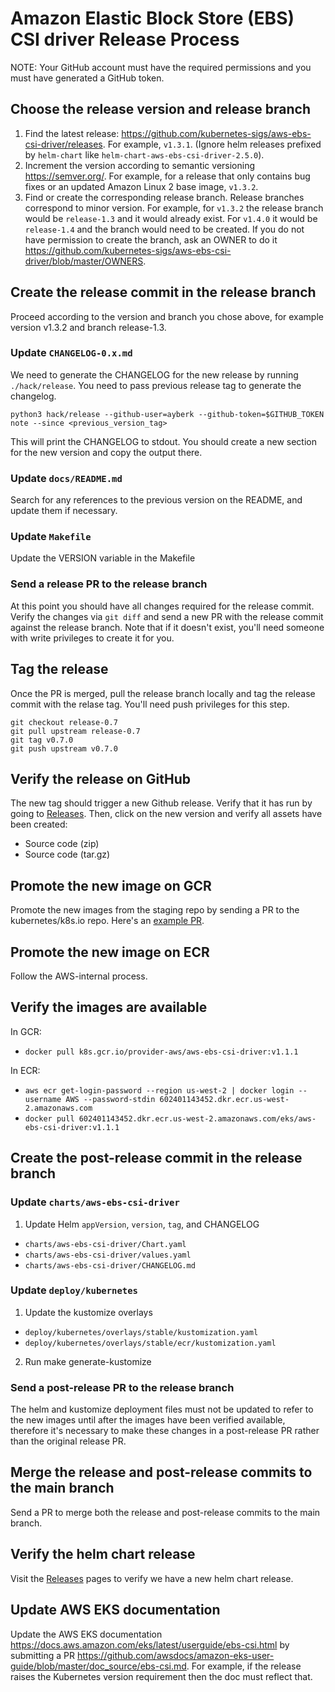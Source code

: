 # Amazon Elastic Block Store (EBS) CSI driver Release Process
NOTE: Your GitHub account must have the required permissions and you must have generated a GitHub token.

## Choose the release version and release branch

1. Find the latest release:
   https://github.com/kubernetes-sigs/aws-ebs-csi-driver/releases. For example,
   `v1.3.1`. (Ignore helm releases prefixed by `helm-chart` like
   `helm-chart-aws-ebs-csi-driver-2.5.0`).
2. Increment the version according to semantic versioning https://semver.org/.
   For example, for a release that only contains bug fixes or an updated Amazon
   Linux 2 base image, `v1.3.2`.
3. Find or create the corresponding release branch. Release branches correspond
   to minor version. For example, for `v1.3.2` the release branch would be
   `release-1.3` and it would already exist. For `v1.4.0` it would be
   `release-1.4` and the branch would need to be created. If you do not have
   permission to create the branch, ask an OWNER to do it
   https://github.com/kubernetes-sigs/aws-ebs-csi-driver/blob/master/OWNERS.

## Create the release commit in the release branch

Proceed according to the version and branch you chose above, for example version v1.3.2 and branch release-1.3.

### Update `CHANGELOG-0.x.md`
We need to generate the CHANGELOG for the new release by running `./hack/release`. You need to pass previous release tag to generate the changelog.

```
python3 hack/release --github-user=ayberk --github-token=$GITHUB_TOKEN note --since <previous_version_tag>
```

This will print the CHANGELOG to stdout. You should create a new section for the new version and copy the output there.

### Update `docs/README.md`
Search for any references to the previous version on the README, and update them if necessary.

### Update `Makefile`
Update the VERSION variable in the Makefile

### Send a release PR to the release branch
At this point you should have all changes required for the release commit. Verify the changes via `git diff` and send a new PR with the release commit against the release branch. Note that if it doesn't exist, you'll need someone with write privileges to create it for you.

## Tag the release
Once the PR is merged, pull the release branch locally and tag the release commit with the relase tag. You'll need push privileges for this step.

```
git checkout release-0.7
git pull upstream release-0.7
git tag v0.7.0
git push upstream v0.7.0
```

## Verify the release on GitHub
The new tag should trigger a new Github release. Verify that it has run by going to [Releases](https://github.com/kubernetes-sigs/aws-ebs-csi-driver/releases). Then, click on the new version and verify all assets have been created:

- Source code (zip)
- Source code (tar.gz)

## Promote the new image on GCR
Promote the new images from the staging repo by sending a PR to the kubernetes/k8s.io repo. Here's an [example PR](https://github.com/kubernetes/k8s.io/pull/1606).

## Promote the new image on ECR
Follow the AWS-internal process.

## Verify the images are available
In GCR:
  - `docker pull k8s.gcr.io/provider-aws/aws-ebs-csi-driver:v1.1.1`

In ECR:
  - `aws ecr get-login-password --region us-west-2 | docker login --username AWS --password-stdin 602401143452.dkr.ecr.us-west-2.amazonaws.com`
  - `docker pull 602401143452.dkr.ecr.us-west-2.amazonaws.com/eks/aws-ebs-csi-driver:v1.1.1`

## Create the post-release commit in the release branch

### Update `charts/aws-ebs-csi-driver`
1. Update Helm `appVersion`, `version`, `tag`, and CHANGELOG
  - `charts/aws-ebs-csi-driver/Chart.yaml`
  - `charts/aws-ebs-csi-driver/values.yaml`
  - `charts/aws-ebs-csi-driver/CHANGELOG.md`

### Update `deploy/kubernetes`
1. Update the kustomize overlays
  - `deploy/kubernetes/overlays/stable/kustomization.yaml`
  - `deploy/kubernetes/overlays/stable/ecr/kustomization.yaml`
2. Run make generate-kustomize

### Send a post-release PR to the release branch
The helm and kustomize deployment files must not be updated to refer to the new images until after the images have been verified available, therefore it's necessary to make these changes in a post-release PR rather than the original release PR.

## Merge the release and post-release commits to the main branch

Send a PR to merge both the release and post-release commits to the main branch.

## Verify the helm chart release

Visit the [Releases](https://github.com/kubernetes-sigs/aws-ebs-csi-driver/releases) pages to verify we have a new helm chart release.

## Update AWS EKS documentation

Update the AWS EKS documentation https://docs.aws.amazon.com/eks/latest/userguide/ebs-csi.html by submitting a PR https://github.com/awsdocs/amazon-eks-user-guide/blob/master/doc_source/ebs-csi.md. For example, if the release raises the Kubernetes version requirement then the doc must reflect that.

